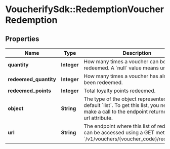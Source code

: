 # VoucherifySdk::RedemptionVoucherRedemption

## Properties

| Name | Type | Description | Notes |
| ---- | ---- | ----------- | ----- |
| **quantity** | **Integer** | How many times a voucher can be redeemed. A &#x60;null&#x60; value means unlimited. | [optional] |
| **redeemed_quantity** | **Integer** | How many times a voucher has already been redeemed. | [optional] |
| **redeemed_points** | **Integer** | Total loyalty points redeemed. | [optional] |
| **object** | **String** | The type of the object represented is by default &#x60;list&#x60;. To get this list, you need to make a call to the endpoint returned in the url attribute. | [optional][default to &#39;list&#39;] |
| **url** | **String** | The endpoint where this list of redemptions can be accessed using a GET method. &#x60;/v1/vouchers/{voucher_code}/redemptions&#x60; | [optional] |

